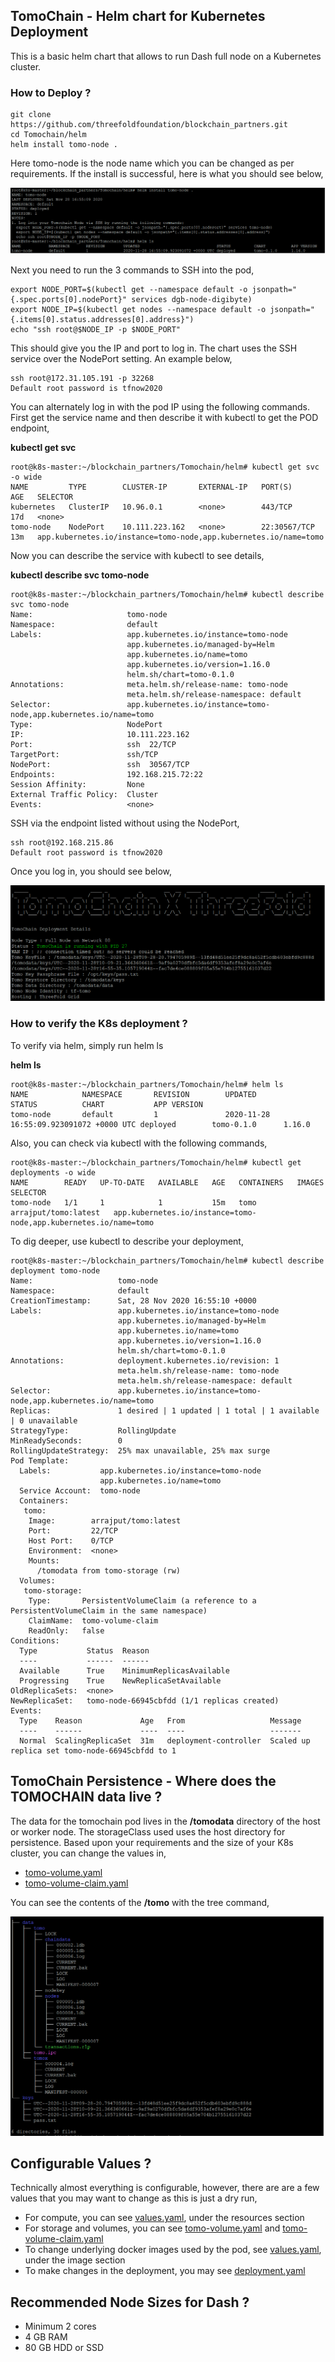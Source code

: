 ## TomoChain - Helm chart for Kubernetes Deployment

This is a basic helm chart that allows to run Dash full node on a Kubernetes cluster.

### How to Deploy ?
```
git clone https://github.com/threefoldfoundation/blockchain_partners.git
cd Tomochain/helm
helm install tomo-node .
```
Here tomo-node is the node name which you can be changed as per requirements. If the install is successful, here is what you should see below,

![](../images/helm-deploy-success.png)

Next you need to run the 3 commands to SSH into the pod,
```
export NODE_PORT=$(kubectl get --namespace default -o jsonpath="{.spec.ports[0].nodePort}" services dgb-node-digibyte)
export NODE_IP=$(kubectl get nodes --namespace default -o jsonpath="{.items[0].status.addresses[0].address}")
echo "ssh root@$NODE_IP -p $NODE_PORT"
```
This should give you the IP and port to log in. The chart uses the SSH service over the NodePort setting. An example below,

```
ssh root@172.31.105.191 -p 32268
Default root password is tfnow2020
```
You can alternately log in with the pod IP using the following commands. First get the service name and then describe it with kubectl to get the POD endpoint,

**kubectl get svc**

```
root@k8s-master:~/blockchain_partners/Tomochain/helm# kubectl get svc -o wide
NAME         TYPE        CLUSTER-IP       EXTERNAL-IP   PORT(S)        AGE   SELECTOR
kubernetes   ClusterIP   10.96.0.1        <none>        443/TCP        17d   <none>
tomo-node    NodePort    10.111.223.162   <none>        22:30567/TCP   13m   app.kubernetes.io/instance=tomo-node,app.kubernetes.io/name=tomo
```
Now you can describe the service with kubectl to see details,

**kubectl describe svc tomo-node**

```
root@k8s-master:~/blockchain_partners/Tomochain/helm# kubectl describe svc tomo-node
Name:                     tomo-node
Namespace:                default
Labels:                   app.kubernetes.io/instance=tomo-node
                          app.kubernetes.io/managed-by=Helm
                          app.kubernetes.io/name=tomo
                          app.kubernetes.io/version=1.16.0
                          helm.sh/chart=tomo-0.1.0
Annotations:              meta.helm.sh/release-name: tomo-node
                          meta.helm.sh/release-namespace: default
Selector:                 app.kubernetes.io/instance=tomo-node,app.kubernetes.io/name=tomo
Type:                     NodePort
IP:                       10.111.223.162
Port:                     ssh  22/TCP
TargetPort:               ssh/TCP
NodePort:                 ssh  30567/TCP
Endpoints:                192.168.215.72:22
Session Affinity:         None
External Traffic Policy:  Cluster
Events:                   <none>
```

SSH via the endpoint listed without using the NodePort,

```
ssh root@192.168.215.86
Default root password is tfnow2020
```

Once you log in, you should see below,

![tomo_start.png](../images/tomo_start.png)

### How to verify the K8s deployment ?

To verify via helm, simply run helm ls

**helm ls**

```
root@k8s-master:~/blockchain_partners/Tomochain/helm# helm ls
NAME            NAMESPACE       REVISION        UPDATED                                 STATUS          CHART           APP VERSION
tomo-node       default         1               2020-11-28 16:55:09.923091072 +0000 UTC deployed        tomo-0.1.0      1.16.0
```

Also, you can check via kubectl with the following commands,

```
root@k8s-master:~/blockchain_partners/Tomochain/helm# kubectl get deployments -o wide
NAME        READY   UP-TO-DATE   AVAILABLE   AGE   CONTAINERS   IMAGES                 SELECTOR
tomo-node   1/1     1            1           15m   tomo         arrajput/tomo:latest   app.kubernetes.io/instance=tomo-node,app.kubernetes.io/name=tomo
```

To dig deeper, use kubectl to describe your deployment,

```
root@k8s-master:~/blockchain_partners/Tomochain/helm# kubectl describe deployment tomo-node
Name:                   tomo-node
Namespace:              default
CreationTimestamp:      Sat, 28 Nov 2020 16:55:10 +0000
Labels:                 app.kubernetes.io/instance=tomo-node
                        app.kubernetes.io/managed-by=Helm
                        app.kubernetes.io/name=tomo
                        app.kubernetes.io/version=1.16.0
                        helm.sh/chart=tomo-0.1.0
Annotations:            deployment.kubernetes.io/revision: 1
                        meta.helm.sh/release-name: tomo-node
                        meta.helm.sh/release-namespace: default
Selector:               app.kubernetes.io/instance=tomo-node,app.kubernetes.io/name=tomo
Replicas:               1 desired | 1 updated | 1 total | 1 available | 0 unavailable
StrategyType:           RollingUpdate
MinReadySeconds:        0
RollingUpdateStrategy:  25% max unavailable, 25% max surge
Pod Template:
  Labels:           app.kubernetes.io/instance=tomo-node
                    app.kubernetes.io/name=tomo
  Service Account:  tomo-node
  Containers:
   tomo:
    Image:        arrajput/tomo:latest
    Port:         22/TCP
    Host Port:    0/TCP
    Environment:  <none>
    Mounts:
      /tomodata from tomo-storage (rw)
  Volumes:
   tomo-storage:
    Type:       PersistentVolumeClaim (a reference to a PersistentVolumeClaim in the same namespace)
    ClaimName:  tomo-volume-claim
    ReadOnly:   false
Conditions:
  Type           Status  Reason
  ----           ------  ------
  Available      True    MinimumReplicasAvailable
  Progressing    True    NewReplicaSetAvailable
OldReplicaSets:  <none>
NewReplicaSet:   tomo-node-66945cbfdd (1/1 replicas created)
Events:
  Type    Reason             Age   From                   Message
  ----    ------             ----  ----                   -------
  Normal  ScalingReplicaSet  31m   deployment-controller  Scaled up replica set tomo-node-66945cbfdd to 1
```

## TomoChain Persistence - Where does the TOMOCHAIN data live ?

The data for the tomochain pod lives in the **/tomodata** directory of the host or worker node. The storageClass used uses the host directory for persistence. Based upon your requirements and the size of your K8s cluster, you can change the values in,

* [tomo-volume.yaml](templates/tomo-volume.yaml)
* [tomo-volume-claim.yaml](templates/tomo-volume-claim.yaml)

You can see the contents of the **/tomo** with the tree command,

![tomo-tree.png](../images/tomo-tree.png)

## Configurable Values ?

Technically almost everything is configurable, however, there are are a few values that you may want to change as this is just a dry run,

* For compute, you can see [values.yaml](values.yaml), under the resources section
* For storage and volumes, you can see [tomo-volume.yaml](templates/tomo-volume.yaml) and [tomo-volume-claim.yaml](templates/tomo-volume-claim.yaml)
* To change underlying docker images used by the pod, see [values.yaml](values.yaml), under the image section
* To make changes in the deployment, you may see [deployment.yaml](templates/deployment.yaml)

## Recommended Node Sizes for Dash ?

* Minimum 2 cores 
* 4 GB RAM  
* 80 GB HDD or SSD



